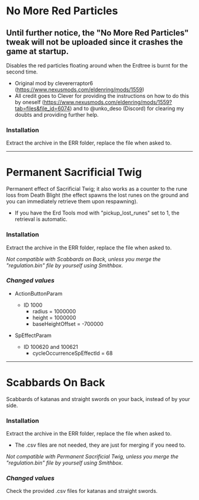 # No More Red Particles

## Until further notice, the "No More Red Particles" tweak will not be uploaded since it crashes the game at startup.
Disables the red particles floating around when the Erdtree is burnt for the second time.
- Original mod by clevererraptor6 (https://www.nexusmods.com/eldenring/mods/1559)
- All credit goes to Clever for providing the instructions on how to do this by oneself (https://www.nexusmods.com/eldenring/mods/1559?tab=files&file_id=6074) and to @unko_deso (Discord) for clearing my doubts and providing further help.

### Installation
Extract the archive in the ERR folder, replace the file when asked to.

----------

# Permanent Sacrificial Twig
Permanent effect of Sacrificial Twig; it also works as a counter to the rune loss from Death Blight (the effect spawns the lost runes on the ground and you can immediately retrieve them upon respawning).
- If you have the Erd Tools mod with "pickup_lost_runes" set to 1, the retrieval is automatic.

### Installation
Extract the archive in the ERR folder, replace the file when asked to.

*Not compatible with Scabbards on Back, unless you merge the "regulation.bin" file by yourself using Smithbox.*

### _Changed values_
- ActionButtonParam
  - ID 1000
    - radius = 1000000
    - height = 1000000
    - baseHeightOffset = -700000

- SpEffectParam
  - ID 100620 and 100621
    - cycleOccurrenceSpEffectId = 68

----------

# Scabbards On Back
Scabbards of katanas and straight swords on your back, instead of by your side.

### Installation
Extract the archive in the ERR folder, replace the file when asked to.
- The .csv files are not needed, they are just for merging if you need to.

*Not compatible with Permanent Sacrificial Twig, unless you merge the "regulation.bin" file by yourself using Smithbox.*

### _Changed values_
Check the provided .csv files for katanas and straight swords.
